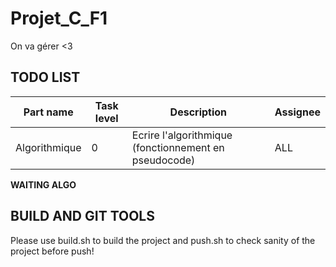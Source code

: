 # Projet_C_F1
On va gérer &lt;3

## TODO LIST
Part name|Task level|Description|Assignee|
---------|----------|-----------|--------|
Algorithmique|0|Ecrire l'algorithmique (fonctionnement en pseudocode)|ALL|

**WAITING ALGO**

## BUILD AND GIT TOOLS
Please use build.sh to build the project and push.sh to check sanity of the project before push!
